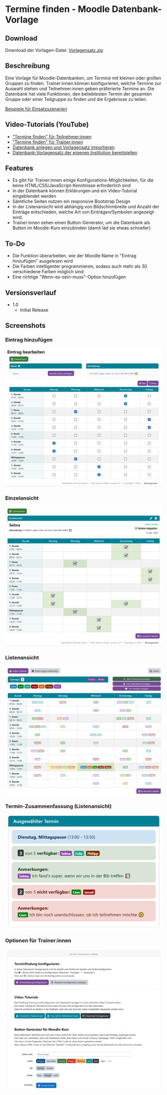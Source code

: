 # Termine finden - Moodle Datenbank-Vorlage

## Download

Download der Vorlagen-Datei: [Vorlagensatz.zip](https://github.com/margomius/moodle-datenbanken-vorlagen/raw/main/Termine-finden/Vorlagensatz.zip)

## Beschreibung

Eine Vorlage für Moodle-Datenbanken, um Termine mit kleinen oder großen Gruppen zu finden.
Trainer:innen können konfigurieren, welche Termine zur Auswahl stehen und Teilnehmer:innen geben präferierte Termine an.
Die Datenbank hat viele Funktionen, den beliebtesten Termin der gesamten Gruppe oder einer Teilgruppe zu finden und die Ergebnisse zu teilen.

[Beispiele für Einsatzszenarien](https://github.com/margomius/moodle-datenbanken-vorlagen/raw/main/Termine-finden/Beispiele/Beispiele.md)

## Video-Tutorials (YouTube)

* ["Termine finden" für Teilnehmer:innen](https://youtu.be/XIC7E34uL8s)
* ["Termine finden" für Trainer:innen](https://youtu.be/yI1ob7h-KJ8)
* [Datenbank anlegen und Vorlagensatz importieren](https://youtu.be/VE2DsP4JiKQ)
* [Datenbank-Vorlagensatz der eigenen Institution bereitstellen](https://youtu.be/E93p_CxusOw)

## Features

* Es gibt für Trainer:innen einige Konfigurations-Möglichkeiten, für die keine HTML/CSS/JavaScript-Kenntnisse erforderlich sind
* In der Datenbank können Erklärungen und ein Video-Tutorial eingeblendet werden
* Sämtliche Seiten nutzen ein responsive Bootstrap Design
* In der Listenansicht wird abhängig von Bildschirmbreite und Anzahl der Einträge entschieden, welche Art von Einträgen/Symbolen angezeigt wird.
* Trainer:innen sehen einen Button-Generator, um die Datenbank als Button im Moodle-Kurs einzubinden (damit läd sie etwas schneller)

## To-Do

* Die Funktion überarbeiten, wie der Moodle Name in "Eintrag hinzufügen" ausgelesen wird
* Die Farben intelligenter programmieren, sodass auch mehr als 30 verschiedene Farben möglich sind
* Eine richtige "Wenn-es-sein-muss"-Option hinzufügen

## Versionsverlauf

* 1.0
    * Initial Release

## Screenshots

### Eintrag hinzufügen
![image](https://github.com/margomius/moodle-datenbanken-vorlagen/blob/main/Termine-finden/Screenshot/01_Neuer_Eintrag.PNG?raw=true)

### Einzelansicht
![image](https://github.com/margomius/moodle-datenbanken-vorlagen/blob/main/Termine-finden/Screenshot/02_Einzelansicht.PNG?raw=true)

### Listenansicht
![image](https://github.com/margomius/moodle-datenbanken-vorlagen/blob/main/Termine-finden/Screenshot/03_Listenansicht.PNG?raw=true)

### Termin-Zusammenfassung (Listenansicht)
![image](https://github.com/margomius/moodle-datenbanken-vorlagen/blob/main/Termine-finden/Screenshot/04_Zusammenfassung.PNG?raw=true)

### Optionen für Trainer:innen
![image](https://github.com/margomius/moodle-datenbanken-vorlagen/blob/main/Termine-finden/Screenshot/05_Fuer_Trainer_innen.PNG?raw=true)